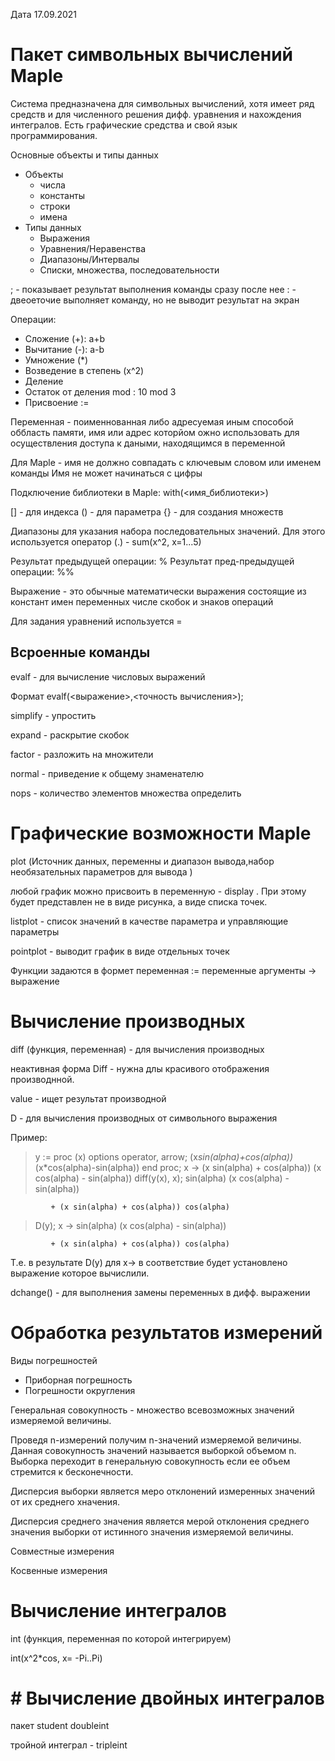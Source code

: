 Дата 17.09.2021

#  Пакет символьных вычислений Maple

Система предназначена для символьных вычислений, хотя имеет ряд средств и для численного решения дифф. уравнения и нахождения интегралов. 
Есть графические средства и свой язык программирования. 

Основные объекты и типы данных
- Объекты
    * числа
    * константы
    * строки
    * имена
- Типы данных
    * Выражения
    * Уравнения/Неравенства
    * Диапазоны/Интервалы
    * Списки, множества, последовательности

; - показывает результат выполнения команды сразу после нее
: - двеоеточие выполняет команду, но не выводит результат на экран

Операции: 
* Сложение (+): a+b
* Вычитание (-): a-b
* Умножение (*)
* Возведение в степень (x^2)
* Деление
* Остаток от деления mod : 10 mod 3
* Присвоение :=

Переменная - поименнованная либо адресуемая иным способой оббласть памяти, имя или адрес которйом ожно использовать для осуществления доступа к даными, находящимся в переменной

Для Maple - имя не должно совпадать с ключевым словом или именем команды
Имя не может начинаться с цифры

Подключение библиотеки в Maple: with(<имя_библиотеки>)

[] - для индекса
() - для параметра
{} - для создания множеств

Диапазоны для указания набора последовательных значений.  Для этого используется оператор (.) - sum(x^2, x=1...5)

Результат предыдущей операции: %
Результат пред-предыдущей операции: %%

Выражение - это обычные математически выражения состоящие из констант имен переменных числе скобок и знаков операций

Для задания уравнений используется = 

## Всроенные команды 
evalf - для вычисление числовых выражений

Формат evalf(<выражение>,<точность вычисления>);

simplify - упростить

expand - раскрытие скобок

factor - разложить на множители 

normal - приведение к общему знаменателю 

nops - количество элементов множества определить

# Графические возможности Maple

plot (Источник данных, переменны и диапазон вывода,набор необязательных параметров для вывода )

любой график можно присвоить в переменную - display . При этому будет представлен не в виде рисунка, а виде списка точек. 

listplot - список значений в качестве параметра и управляющие параметры

pointplot - выводит график в виде отдельных точек

Функции задаются в формет переменная := переменные аргументы -> выражение

# Вычисление производных

diff (функция, переменная) - для вычисления производных

неактивная форма Diff - нужна длы красивого отображения производнной.

value - ищет результат производной 

D - для вычисления производных от символьного выражения

Пример: 


> y := proc (x) options operator, arrow; (x*sin(alpha)+cos(alpha))*(x*cos(alpha)-sin(alpha)) end proc;
x -> (x sin(alpha) + cos(alpha)) (x cos(alpha) - sin(alpha))
> diff(y(x), x);
          sin(alpha) (x cos(alpha) - sin(alpha))

             + (x sin(alpha) + cos(alpha)) cos(alpha)
> D(y);
          x -> sin(alpha) (x cos(alpha) - sin(alpha))

             + (x sin(alpha) + cos(alpha)) cos(alpha)
> 

Т.е. в результате D(y) для x-> в соответствие будет установлено выражение которое вычислили. 

dchange() - для выполнения замены переменных в дифф. выражении

# Обработка результатов измерений

Виды погрешностей

- Приборная погрешность
- Погрешности округления 

Генеральная совокупность - множество всевозможных значений измеряемой величины. 

Проведя n-измерений получим n-значений измеряемой величины. Данная совокупность значений называется выборкой объемом n. Выборка переходит в генеральную совокупность если ее объем стремится к бесконечности. 

Дисперсия выборки является меро отклонений измеренных значений от их среднего хначения. 

Дисперсия среднего значения является мерой отклонения среднего значения выборки от истинного значения измеряемой величины. 

Совместные измерения

Косвенные измерения

# Вычисление интегралов
int (функция, переменная по которой интегрируем)

int(x^2*cos, x= -Pi..Pi)

# # Вычисление двойных интегралов

пакет student 
doubleint

тройной интеграл - tripleint 



